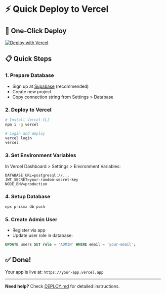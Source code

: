 # ⚡ Quick Deploy to Vercel

## 🚀 One-Click Deploy
[![Deploy with Vercel](https://vercel.com/button)](https://vercel.com/new/clone?repository-url=https://github.com/Sacvui/charging-station-app)

## 📋 Quick Steps

### 1. Prepare Database
- Sign up at [Supabase](https://supabase.com) (recommended)
- Create new project
- Copy connection string from Settings > Database

### 2. Deploy to Vercel
```bash
# Install Vercel CLI
npm i -g vercel

# Login and deploy
vercel login
vercel
```

### 3. Set Environment Variables
In Vercel Dashboard > Settings > Environment Variables:
```
DATABASE_URL=postgresql://...
JWT_SECRET=your-random-secret-key
NODE_ENV=production
```

### 4. Setup Database
```bash
npx prisma db push
```

### 5. Create Admin User
- Register via app
- Update user role in database:
```sql
UPDATE users SET role = 'ADMIN' WHERE email = 'your-email';
```

## ✅ Done!
Your app is live at: `https://your-app.vercel.app`

---

**Need help?** Check [DEPLOY.md](./DEPLOY.md) for detailed instructions.